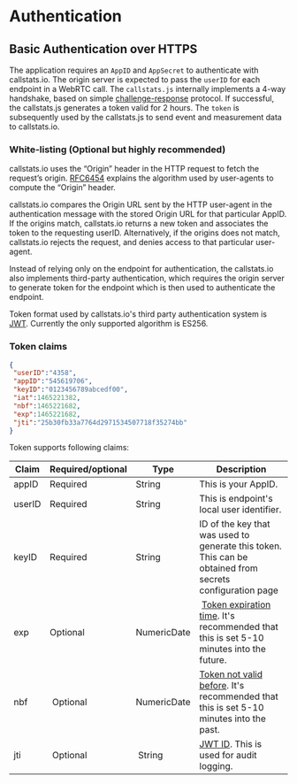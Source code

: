 
# Authentication

## Basic Authentication over HTTPS

The application requires an `AppID` and `AppSecret` to authenticate with callstats.io. The origin server is expected to pass the `userID` for each endpoint in a WebRTC call. The `callstats.js` internally implements a 4-way handshake, based on simple [challenge-response](https://en.wikipedia.org/wiki/Challenge%E2%80%93response_authentication) protocol. If successful, the callstats.js generates a token valid for 2 hours. The `token` is  subsequently used by the callstats.js to send event and measurement data to callstats.io.

### White-listing (Optional but highly recommended)

callstats.io uses the “Origin” header in the HTTP request to fetch the request’s origin. [RFC6454](http://tools.ietf.org/html/rfc6454#section-4) explains the algorithm used by user-agents to compute the “Origin” header.

callstats.io compares the Origin URL sent by the HTTP user-agent in the authentication message with the stored Origin URL for that particular AppID. If the origins match, callstats.io returns a new token and associates the token to the requesting userID. Alternatively, if the origins does not match, callstats.io rejects the request, and denies access to that particular user-agent.

Instead of relying only on the endpoint for authentication, the callstats.io also implements third-party authentication, which requires the origin server to generate token for the endpoint which is then used to authenticate the endpoint.

Token format used by callstats.io's third party authentication system is [JWT](https://jwt.io/). Currently the only supported algorithm is ES256.

### Token claims

 ```json
 {
  "userID":"4358",
  "appID":"545619706",
  "keyID":"0123456789abcedf00",
  "iat":1465221382,
  "nbf":1465221682,
  "exp":1465221682,
  "jti":"25b30fb33a7764d2971534507718f35274bb"
}
```

Token supports following claims:

  Claim  |  Required/optional | Type | Description
-----------  | ----------- | -------- | ---------- 
 appID | Required | String | This is your AppID.
 userID | Required | String | This is endpoint's local user identifier.
 keyID | Required | String | ID of the key that was used to generate this token. This can be obtained from secrets configuration page
 exp | Optional | NumericDate | [Token expiration time](https://tools.ietf.org/html/rfc7519#section-4.1.4). It's recommended that this is set 5-10 minutes into the future.
 nbf | Optional | NumericDate | [Token not valid before](https://tools.ietf.org/html/rfc7519#section-4.1.5). It's recommended that this is set 5-10 minutes into the past.
 jti | Optional | String | [JWT ID](https://tools.ietf.org/html/rfc7519#section-4.1.7). This is used for audit logging.
